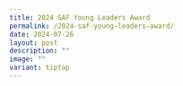 ```yaml
---
title: 2024 SAF Young Leaders Award
permalink: /2024-saf-young-leaders-award/
date: 2024-07-26
layout: post
description: ""
image: ""
variant: tiptap
---
```

